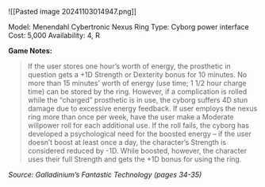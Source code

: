 ![[Pasted image 20241103014947.png]]

Model: Menendahl Cybertronic Nexus Ring
Type: Cyborg power interface
Cost: 5,000
Availability: 4, R

**Game Notes:** 
> If the user stores one hour’s worth of energy, the prosthetic in question gets a +1D Strength or Dexterity bonus for 10 minutes. No more than 15 minutes’ worth of energy (use time; 1 1/2 hour charge time) can be stored by the ring. However, if a complication is rolled while the “charged” prosthetic is in use, the cyborg suffers 4D stun damage due to excessive energy feedback. If user employs the nexus ring more than once per week, have the user make a Moderate willpower roll for each additional use. If the roll fails, the cyborg has developed a psychological need for the boosted energy – if the user doesn’t boost at least once a day, the character’s Strength is considered reduced by -1D. While boosted, however, the character uses their full Strength and gets the +1D bonus for using the ring.


*Source: Galladinium’s Fantastic Technology (pages 34-35)*